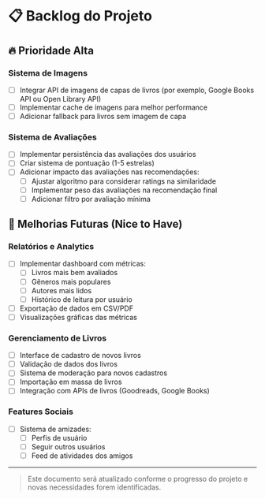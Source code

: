 # 📋 Backlog do Projeto

## 🔥 Prioridade Alta

### Sistema de Imagens
- [ ] Integrar API de imagens de capas de livros (por exemplo, Google Books API ou Open Library API)
- [ ] Implementar cache de imagens para melhor performance
- [ ] Adicionar fallback para livros sem imagem de capa

### Sistema de Avaliações
- [ ] Implementar persistência das avaliações dos usuários
- [ ] Criar sistema de pontuação (1-5 estrelas)
- [ ] Adicionar impacto das avaliações nas recomendações:
  - [ ] Ajustar algoritmo para considerar ratings na similaridade
  - [ ] Implementar peso das avaliações na recomendação final
  - [ ] Adicionar filtro por avaliação mínima

## 🚀 Melhorias Futuras (Nice to Have)

### Relatórios e Analytics
- [ ] Implementar dashboard com métricas:
  - [ ] Livros mais bem avaliados
  - [ ] Gêneros mais populares
  - [ ] Autores mais lidos
  - [ ] Histórico de leitura por usuário
- [ ] Exportação de dados em CSV/PDF
- [ ] Visualizações gráficas das métricas

### Gerenciamento de Livros
- [ ] Interface de cadastro de novos livros
- [ ] Validação de dados dos livros
- [ ] Sistema de moderação para novos cadastros
- [ ] Importação em massa de livros
- [ ] Integração com APIs de livros (Goodreads, Google Books)

### Features Sociais
- [ ] Sistema de amizades:
  - [ ] Perfis de usuário
  - [ ] Seguir outros usuários
  - [ ] Feed de atividades dos amigos

---
> Este documento será atualizado conforme o progresso do projeto e novas necessidades forem identificadas.